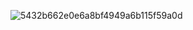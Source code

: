 ![5432b662e0e6a8bf4949a6b115f59a0d](https://github.com/user-attachments/assets/4cb66d20-11f0-4ddc-a8f2-44ff8337913a)

